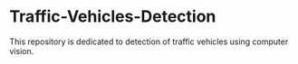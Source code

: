 # Traffic-Vehicles-Detection
This repository is dedicated to detection of traffic vehicles using computer vision.
